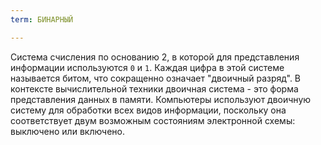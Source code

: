```yaml
---
term: БИНАРНЫЙ

---
```

Система счисления по основанию 2, в которой для представления информации используются `0` и `1`. Каждая цифра в этой системе называется битом, что сокращенно означает "двоичный разряд". В контексте вычислительной техники двоичная система - это форма представления данных в памяти. Компьютеры используют двоичную систему для обработки всех видов информации, поскольку она соответствует двум возможным состояниям электронной схемы: выключено или включено.